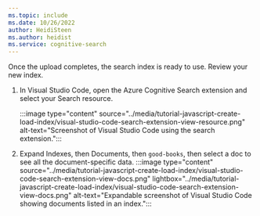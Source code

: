 ```yaml
---
ms.topic: include
ms.date: 10/26/2022
author: HeidiSteen
ms.author: heidist
ms.service: cognitive-search
---
```


Once the upload completes, the search index is ready to use. Review your new index.

1. In Visual Studio Code, open the Azure Cognitive Search extension and select your Search resource.  

    :::image type="content" source="../media/tutorial-javascript-create-load-index/visual-studio-code-search-extension-view-resource.png" alt-text="Screenshot of Visual Studio Code using the search extension.":::

1. Expand Indexes, then Documents, then `good-books`, then select a doc to see all the document-specific data.
    :::image type="content" source="../media/tutorial-javascript-create-load-index/visual-studio-code-search-extension-view-docs.png" lightbox="../media/tutorial-javascript-create-load-index/visual-studio-code-search-extension-view-docs.png" alt-text="Expandable screenshot of Visual Studio Code showing documents listed in an index.":::